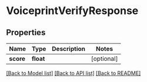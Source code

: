 # VoiceprintVerifyResponse

## Properties
Name | Type | Description | Notes
------------ | ------------- | ------------- | -------------
**score** | **float** |  | [optional] 

[[Back to Model list]](../README.md#documentation-for-models) [[Back to API list]](../README.md#documentation-for-api-endpoints) [[Back to README]](../README.md)


